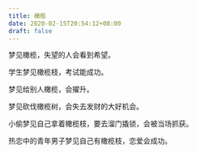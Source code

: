 ```yaml
---
title: 橄榄
date: 2020-02-15T20:54:12+08:00
draft: false
---
```


梦见橄榄，失望的人会看到希望。



学生梦见橄榄枝，考试能成功。



梦见给别人橄榄，会擢升。



梦见砍伐橄榄树，会失去发财的大好机会。



小偷梦见自己拿着橄榄枝，要去溜门撬锁，会被当场抓获。



热恋中的青年男子梦见自己有橄榄枝，恋爱会成功。

